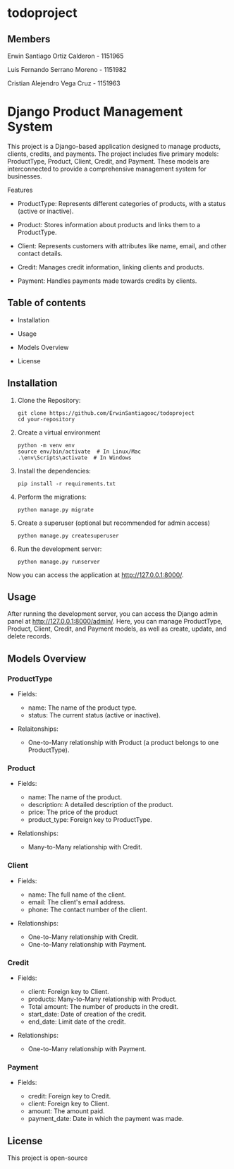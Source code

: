 # todoproject

## Members

Erwin Santiago Ortiz Calderon - 1151965

Luis Fernando Serrano Moreno  - 1151982

Cristian Alejendro Vega Cruz  - 1151963

# Django Product Management System


This project is a Django-based application designed to manage products, clients, credits, and payments. The project includes five primary models: ProductType, Product, Client, Credit, and Payment. These models are interconnected to provide a comprehensive management system for businesses.

Features

- ProductType: Represents different categories of products, with a status (active or inactive).

- Product: Stores information about products and links them to a ProductType.

- Client: Represents customers with attributes like name, email, and other contact details.

- Credit: Manages credit information, linking clients and products.

- Payment: Handles payments made towards credits by clients.

## Table of contents

- Installation

- Usage

- Models Overview

- License

## Installation

1. Clone the Repository:

    ```
    git clone https://github.com/ErwinSantiagooc/todoproject
    cd your-repository

2. Create a virtual environment

    ```
    python -m venv env
    source env/bin/activate  # In Linux/Mac
    .\env\Scripts\activate  # In Windows

3. Install the dependencies:

    ```
    pip install -r requirements.txt

4. Perform the migrations:

    ```
    python manage.py migrate

5. Create a superuser (optional but recommended for admin access)

    ```
    python manage.py createsuperuser

6. Run the development server:

    ```
    python manage.py runserver

Now you can access the application at http://127.0.0.1:8000/.

## Usage

After running the development server, you can access the Django admin panel at http://127.0.0.1:8000/admin/. Here, you can manage ProductType, Product, Client, Credit, and Payment models, as well as create, update, and delete records.

## Models Overview

### ProductType

- Fields:

    - name: The name of the product type.
    - status: The current status (active or inactive).

- Relaitonships:

    - One-to-Many relationship with Product (a product belongs to one ProductType).

### Product

- Fields:

    - name: The name of the product.
    - description: A detailed description of the product.
    - price: The price of the product
    - product_type: Foreign key to ProductType.

- Relationships:

    - Many-to-Many relationship with Credit.

### Client

- Fields:

    - name: The full name of the client.
    - email: The client's email address.
    - phone: The contact number of the client.

- Relationships:

    - One-to-Many relationship with Credit.
    - One-to-Many relationship with Payment.

### Credit

- Fields:

    - client: Foreign key to Client.
    - products: Many-to-Many relationship with Product.
    - Total amount: The number of products in the credit.
    - start_date: Date of creation of the credit.
    - end_date: Limit date of the credit.

- Relationships:

    - One-to-Many relationship with Payment.

### Payment

- Fields:

    - credit: Foreign key to Credit.
    - client: Foreign key to Client.
    - amount: The amount paid.
    - payment_date: Date in which the payment was made.

## License

This project is open-source